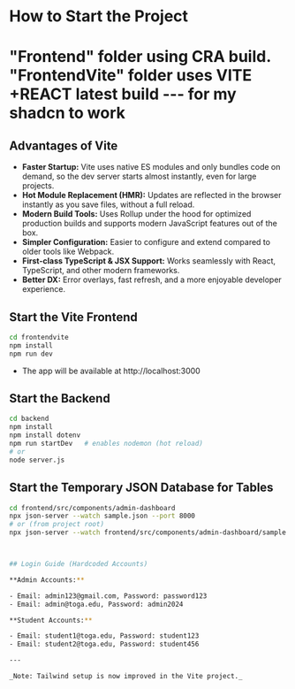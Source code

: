 # How to Start the Project

# "Frontend" folder using CRA build. "FrontendVite" folder uses VITE +REACT latest build --- for my shadcn to work

## Advantages of Vite

- **Faster Startup:** Vite uses native ES modules and only bundles code on demand, so the dev server starts almost instantly, even for large projects.
- **Hot Module Replacement (HMR):** Updates are reflected in the browser instantly as you save files, without a full reload.
- **Modern Build Tools:** Uses Rollup under the hood for optimized production builds and supports modern JavaScript features out of the box.
- **Simpler Configuration:** Easier to configure and extend compared to older tools like Webpack.
- **First-class TypeScript & JSX Support:** Works seamlessly with React, TypeScript, and other modern frameworks.
- **Better DX:** Error overlays, fast refresh, and a more enjoyable developer experience.

## Start the Vite Frontend

```sh
cd frontendvite
npm install
npm run dev
```

- The app will be available at http://localhost:3000

## Start the Backend

```sh
cd backend
npm install
npm install dotenv
npm run startDev   # enables nodemon (hot reload)
# or
node server.js
```

## Start the Temporary JSON Database for Tables

```sh
cd frontend/src/components/admin-dashboard
npx json-server --watch sample.json --port 8000
# or (from project root)
npx json-server --watch frontend/src/components/admin-dashboard/sample.json --port 8000



## Login Guide (Hardcoded Accounts)

**Admin Accounts:**

- Email: admin123@gmail.com, Password: password123
- Email: admin@toga.edu, Password: admin2024

**Student Accounts:**

- Email: student1@toga.edu, Password: student123
- Email: student2@toga.edu, Password: student456

---

_Note: Tailwind setup is now improved in the Vite project._
```
